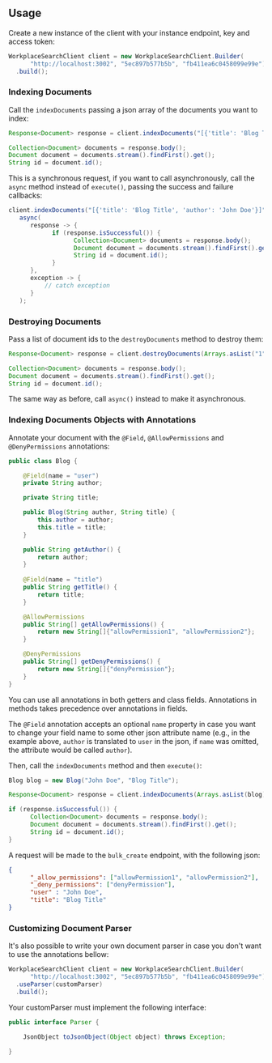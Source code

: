 ## Usage

Create a new instance of the client with your instance endpoint, key and access token:

```java
WorkplaceSearchClient client = new WorkplaceSearchClient.Builder(
      "http://localhost:3002", "5ec897b577b5b", "fb411ea6c0458099e99e")
  .build();
```

### Indexing Documents

Call the `indexDocuments` passing a json array of the documents you want to index:

```java
Response<Document> response = client.indexDocuments("[{'title': 'Blog Title', 'author': 'John Doe'}]").execute();

Collection<Document> documents = response.body();
Document document = documents.stream().findFirst().get();
String id = document.id();
```

This is a synchronous request, if you want to call asynchronously, call the `async` method instead of `execute()`, passing the success and failure callbacks:

```java
client.indexDocuments("[{'title': 'Blog Title', 'author': 'John Doe'}]").
   async(
      response -> {
            if (response.isSuccessful()) {
                  Collection<Document> documents = response.body();
                  Document document = documents.stream().findFirst().get();
                  String id = document.id();
            }
      },
      exception -> {
          // catch exception
      }
   );
```

### Destroying Documents

Pass a list of document ids to the `destroyDocuments` method to destroy them:

```java
Response<Document> response = client.destroyDocuments(Arrays.asList("1", "2")).execute();

Collection<Document> documents = response.body();
Document document = documents.stream().findFirst().get();
String id = document.id();
```

The same way as before, call `async()` instead to make it asynchronous.

### Indexing Documents Objects with Annotations

Annotate your document with the `@Field`, `@AllowPermissions` and `@DenyPermissions` annotations:

```java
public class Blog {

    @Field(name = "user")
    private String author;

    private String title;

    public Blog(String author, String title) {
        this.author = author;
        this.title = title;
    }

    public String getAuthor() {
        return author;
    }
    
    @Field(name = "title")
    public String getTitle() {
        return title;
    }

    @AllowPermissions
    public String[] getAllowPermissions() {
        return new String[]{"allowPermission1", "allowPermission2"};
    }

    @DenyPermissions
    public String[] getDenyPermissions() {
        return new String[]{"denyPermission"};
    }
}
```

You can use all annotations in both getters and class fields. Annotations in methods takes precedence over annotations in fields.

The `@Field` annotation accepts an optional `name` property in case you want to change your field name to some other json attribute name (e.g., in the example above, `author` is translated to `user` in the json, if `name` was omitted, the attribute would be called `author`).

Then, call the `indexDocuments` method and then `execute()`:

```java
Blog blog = new Blog("John Doe", "Blog Title");

Response<Document> response = client.indexDocuments(Arrays.asList(blog)).execute();

if (response.isSuccessful()) {
      Collection<Document> documents = response.body();
      Document document = documents.stream().findFirst().get();
      String id = document.id();
}
```

A request will be made to the `bulk_create` endpoint, with the following json: 

```json
{
      "_allow_permissions": ["allowPermission1", "allowPermission2"],
      "_deny_permissions": ["denyPermission"],
      "user" : "John Doe",
      "title": "Blog Title"
}
```

### Customizing Document Parser

It's also possible to write your own document parser in case you don't want to use the annotations bellow:

```java
WorkplaceSearchClient client = new WorkplaceSearchClient.Builder(
      "http://localhost:3002", "5ec897b577b5b", "fb411ea6c0458099e99e")
  .useParser(customParser)
  .build();
```

Your customParser must implement the following interface:

```java
public interface Parser {

	JsonObject toJsonObject(Object object) throws Exception;

}
```
